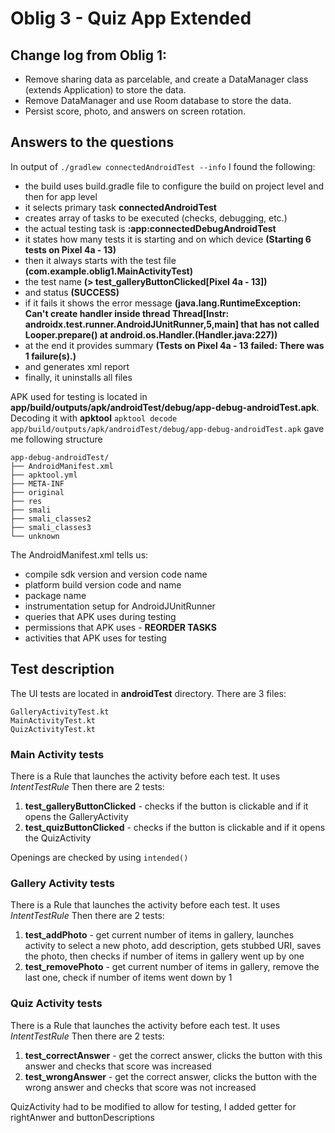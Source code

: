 # Oblig 3 - Quiz App Extended

## Change log from Oblig 1:
- Remove sharing data as parcelable, and create a DataManager class (extends Application) to store the data.
- Remove DataManager and use Room database to store the data.
- Persist score, photo, and answers on screen rotation.

## Answers to the questions

In output of `./gradlew connectedAndroidTest --info` I found the following:
- the build uses build.gradle file to configure the build on project level and then for app level
- it selects primary task **connectedAndroidTest**
- creates array of tasks to be executed (checks, debugging, etc.)
- the actual testing task is **:app:connectedDebugAndroidTest**
- it states how many tests it is starting and on which device **(Starting 6 tests on Pixel 4a - 13)**
- then it always starts with the test file **(com.example.oblig1.MainActivityTest)**
- the test name **(> test_galleryButtonClicked[Pixel 4a - 13])**
- and status **(SUCCESS)**
- if it fails it shows the error message **(java.lang.RuntimeException: Can't create handler inside thread Thread[Instr: androidx.test.runner.AndroidJUnitRunner,5,main] that has not called Looper.prepare()
  at android.os.Handler.<init>(Handler.java:227))**
- at the end it provides summary **(Tests on Pixel 4a - 13 failed: There was 1 failure(s).)**
- and generates xml report
- finally, it uninstalls all files

APK used for testing is located in **app/build/outputs/apk/androidTest/debug/app-debug-androidTest.apk**. 
Decoding it with **apktool** `apktool decode app/build/outputs/apk/androidTest/debug/app-debug-androidTest.apk` gave me following structure
```
app-debug-androidTest/
├── AndroidManifest.xml
├── apktool.yml
├── META-INF
├── original
├── res
├── smali
├── smali_classes2
├── smali_classes3
└── unknown
```

The AndroidManifest.xml tells us:
- compile sdk version and version code name 
- platform build version code and name
- package name
- instrumentation setup for AndroidJUnitRunner
- queries that APK uses during testing 
- permissions that APK uses - **REORDER TASKS**
- activities that APK uses for testing

## Test description

The UI tests are located in **androidTest** directory. There are 3 files:
```
GalleryActivityTest.kt
MainActivityTest.kt
QuizActivityTest.kt
```

### Main Activity tests
There is a Rule that launches the activity before each test. It uses *IntentTestRule*
Then there are 2 tests:
1. **test_galleryButtonClicked** - checks if the button is clickable and if it opens the GalleryActivity
2. **test_quizButtonClicked** - checks if the button is clickable and if it opens the QuizActivity

Openings are checked by using `intended()`

### Gallery Activity tests
There is a Rule that launches the activity before each test. It uses *IntentTestRule*
Then there are 2 tests:
1. **test_addPhoto** - get current number of items in gallery, launches activity to select a new photo, add description, gets stubbed URI, saves the photo, then checks if number of items in gallery went up by one
2. **test_removePhoto** - get current number of items in gallery, remove the last one, check if number of items went down by 1

### Quiz Activity tests
There is a Rule that launches the activity before each test. It uses *IntentTestRule*
Then there are 2 tests:
1. **test_correctAnswer** - get the correct answer, clicks the button with this answer and checks that score was increased
2. **test_wrongAnswer** - get the correct answer, clicks the button with the wrong answer and checks that score was not increased

QuizActivity had to be modified to allow for testing, I added getter for rightAnwer and buttonDescriptions


